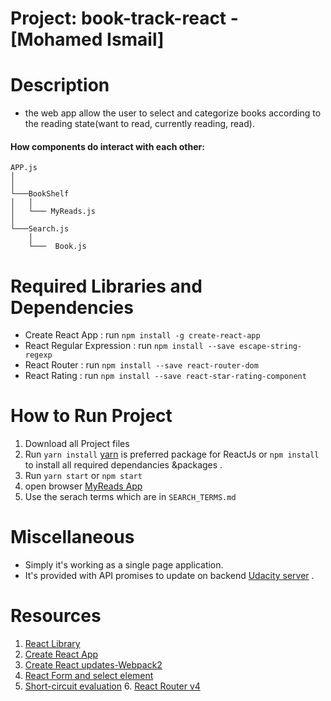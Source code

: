 # Project: book-track-react - [Mohamed Ismail]

# Description
   
  - the web app allow the user to select and categorize books according to the reading state(want to read, currently reading, read).

  #### How  components do interact with each other:

```
APP.js
│     
│
└───BookShelf
│   │  
│   └─── MyReads.js
│       
└───Search.js 
    │
    └───  Book.js

```


# Required Libraries and Dependencies
   - Create React App : run `npm install -g create-react-app`
   - React Regular Expression : run `npm install --save escape-string-regexp`
   - React Router : run `npm install --save react-router-dom`
   - React Rating : run `npm install --save react-star-rating-component`

# How to Run Project 
   1.  Download all Project files
   2.  Run `yarn install` [yarn](https://yarnpkg.com/en/) is preferred package for ReactJs or `npm install` to install all required dependancies &packages .
   3.  Run `yarn start`  or `npm start` 
   3.  open browser [MyReads App](http://localhost:3000/)
   4.  Use the serach terms which are in `SEARCH_TERMS.md`
 
# Miscellaneous
  - Simply it's working as a single page application.
  - It's provided with API promises to update on backend [Udacity server](https://www.udacity.com/) .



# Resources
 
   1. [React Library](https://facebook.github.io/react/)
   2. [Create React App](https://facebook.github.io/react/blog/2016/07/22/create-apps-with-no-configuration.html)
   3. [Create React updates-Webpack2](https://facebook.github.io/react/blog/2017/05/18/whats-new-in-create-react-app.html)
   4. [React Form and select element](https://facebook.github.io/react/docs/forms.html)
   5. [Short-circuit evaluation](https://developer.mozilla.org/en-US/docs/Web/JavaScript/Reference/Operators/Logical_Operators#Short-circuit_evaluation)
    6. [React Router v4](https://tylermcginnis.com/build-your-own-react-router-v4/)
